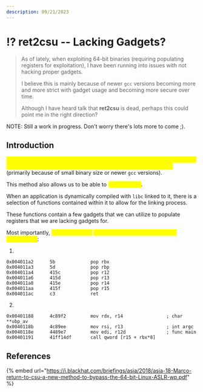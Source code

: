 ```yaml
---
description: 09/21/2023
---
```


# ⁉ ret2csu -- Lacking Gadgets?

> As of lately, when exploiting 64-bit binaries (requiring populating registers for exploitation), I have been running into issues with not hacking proper gadgets.&#x20;
>
> I believe this is mainly because of newer `gcc` versions becoming more and more strict with gadget usage and becoming more secure over time.
>
> Although I have heard talk that **ret2csu** is dead, perhaps this could point me in the right direction?

NOTE: Still a work in progress. Don't worry there's lots more to come ;).

## Introduction

<mark style="color:yellow;">This is a technique that is used when you need to attack a 64-bit binary that requires the attacker to control registers when gadgets are lacking</mark> (primarily because of small binary size or newer `gcc` versions).

This method also allows us to be able to <mark style="color:yellow;">bypass ASLR</mark>.

When an application is dynamically compiled with `libc` linked to it, there is a selection of functions contained within it to allow for the linking process.

These functions contain a few gadgets that we can utilize to populate registers that we are lacking gadgets for.

Most importantly, <mark style="color:yellow;">`__libc_csu_init`</mark> <mark style="color:yellow;"></mark><mark style="color:yellow;">contains two gadgets that we are interested in</mark>:

1.

```
0x004011a2      5b             pop rbx
0x004011a3      5d             pop rbp
0x004011a4      415c           pop r12
0x004011a6      415d           pop r13
0x004011a8      415e           pop r14
0x004011aa      415f           pop r15
0x004011ac      c3             ret
```

2.

```
0x00401188      4c89f2         mov rdx, r14                ; char **ubp_av
0x0040118b      4c89ee         mov rsi, r13                ; int argc
0x0040118e      4489e7         mov edi, r12d               ; func main
0x00401191      41ff14df       call qword [r15 + rbx*8]
```

## References

{% embed url="https://i.blackhat.com/briefings/asia/2018/asia-18-Marco-return-to-csu-a-new-method-to-bypass-the-64-bit-Linux-ASLR-wp.pdf" %}
